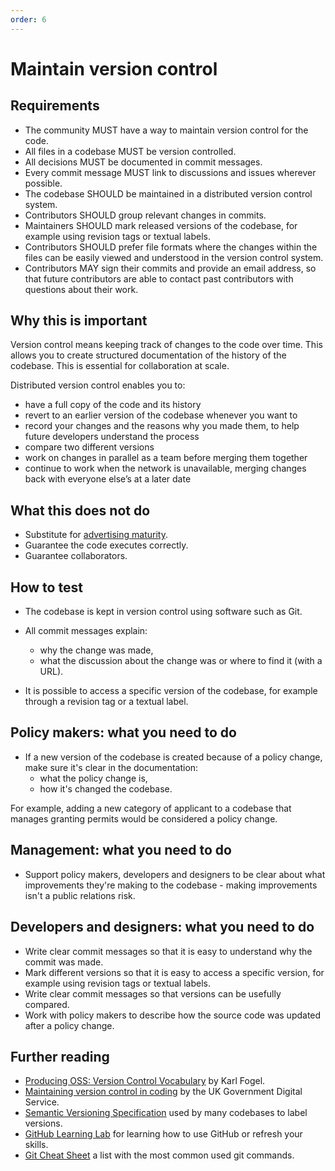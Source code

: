 ```yaml
---
order: 6
---
```


# Maintain version control

## Requirements

* The community MUST have a way to maintain version control for the code.
* All files in a codebase MUST be version controlled.
* All decisions MUST be documented in commit messages.
* Every commit message MUST link to discussions and issues wherever possible.
* The codebase SHOULD be maintained in a distributed version control system.
* Contributors SHOULD group relevant changes in commits.
* Maintainers SHOULD mark released versions of the codebase, for example using revision tags or textual labels.
* Contributors SHOULD prefer file formats where the changes within the files can be easily viewed and understood in the version control system.
* Contributors MAY sign their commits and provide an email address, so that future contributors are able to contact past contributors with questions about their work.

## Why this is important

Version control means keeping track of changes to the code over time. This allows you to create structured documentation of the history of the codebase. This is essential for collaboration at scale.

Distributed version control enables you to:

* have a full copy of the code and its history
* revert to an earlier version of the codebase whenever you want to
* record your changes and the reasons why you made them, to help future developers understand the process
* compare two different versions
* work on changes in parallel as a team before merging them together
* continue to work when the network is unavailable, merging changes back with everyone else’s at a later date

## What this does not do

* Substitute for [advertising maturity](document-maturity.md).
* Guarantee the code executes correctly.
* Guarantee collaborators.

## How to test

* The codebase is kept in version control using software such as Git.

* All commit messages explain:
  * why the change was made,
  * what the discussion about the change was or where to find it (with a URL).
* It is possible to access a specific version of the codebase, for example through a revision tag or a textual label.

## Policy makers: what you need to do

* If a new version of the codebase is created because of a policy change, make sure it's clear in the documentation:
  * what the policy change is,
  * how it's changed the codebase.

For example, adding a new category of applicant to a codebase that manages granting permits would be considered a policy change.

## Management: what you need to do

* Support policy makers, developers and designers to be clear about what improvements they're making to the codebase - making improvements isn't a public relations risk.

## Developers and designers: what you need to do

* Write clear commit messages so that it is easy to understand why the commit was made.
* Mark different versions so that it is easy to access a specific version, for example using revision tags or textual labels.
* Write clear commit messages so that versions can be usefully compared.
* Work with policy makers to describe how the source code was updated after a policy change.

## Further reading

* [Producing OSS: Version Control Vocabulary](https://producingoss.com/en/vc.html#vc-vocabulary) by Karl Fogel.
* [Maintaining version control in coding](https://www.gov.uk/service-manual/technology/maintaining-version-control-in-coding) by the UK Government Digital Service.
* [Semantic Versioning Specification](https://semver.org/) used by many codebases to label versions.
* [GitHub Learning Lab](https://lab.github.com/) for learning how to use GitHub or refresh your skills.
* [Git Cheat Sheet](https://education.github.com/git-cheat-sheet-education.pdf) a list with the most common used git commands.

